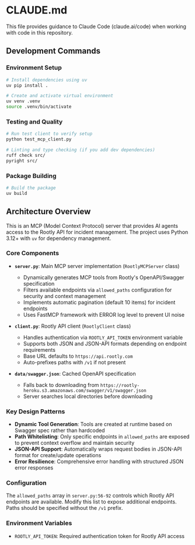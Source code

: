 # CLAUDE.md

This file provides guidance to Claude Code (claude.ai/code) when working with code in this repository.

## Development Commands

### Environment Setup
```bash
# Install dependencies using uv
uv pip install .

# Create and activate virtual environment
uv venv .venv
source .venv/bin/activate
```

### Testing and Quality
```bash
# Run test client to verify setup
python test_mcp_client.py

# Linting and type checking (if you add dev dependencies)
ruff check src/
pyright src/
```

### Package Building
```bash
# Build the package
uv build
```

## Architecture Overview

This is an MCP (Model Context Protocol) server that provides AI agents access to the Rootly API for incident management. The project uses Python 3.12+ with `uv` for dependency management.

### Core Components

- **`server.py`**: Main MCP server implementation (`RootlyMCPServer` class)
  - Dynamically generates MCP tools from Rootly's OpenAPI/Swagger specification
  - Filters available endpoints via `allowed_paths` configuration for security and context management
  - Implements automatic pagination (default 10 items) for incident endpoints
  - Uses FastMCP framework with ERROR log level to prevent UI noise

- **`client.py`**: Rootly API client (`RootlyClient` class)
  - Handles authentication via `ROOTLY_API_TOKEN` environment variable
  - Supports both JSON and JSON-API formats depending on endpoint requirements
  - Base URL defaults to `https://api.rootly.com`
  - Auto-prefixes paths with `/v1` if not present

- **`data/swagger.json`**: Cached OpenAPI specification
  - Falls back to downloading from `https://rootly-heroku.s3.amazonaws.com/swagger/v1/swagger.json`
  - Server searches local directories before downloading

### Key Design Patterns

- **Dynamic Tool Generation**: Tools are created at runtime based on Swagger spec rather than hardcoded
- **Path Whitelisting**: Only specific endpoints in `allowed_paths` are exposed to prevent context overflow and maintain security
- **JSON-API Support**: Automatically wraps request bodies in JSON-API format for create/update operations
- **Error Resilience**: Comprehensive error handling with structured JSON error responses

### Configuration

The `allowed_paths` array in `server.py:56-92` controls which Rootly API endpoints are available. Modify this list to expose additional endpoints. Paths should be specified without the `/v1` prefix.

### Environment Variables

- `ROOTLY_API_TOKEN`: Required authentication token for Rootly API access